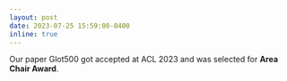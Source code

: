 ```yaml
---
layout: post
date: 2023-07-25 15:59:00-0400
inline: true
---
```


Our paper Glot500 got accepted at ACL 2023 and was selected for **Area Chair Award**.
